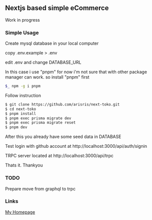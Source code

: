 ## Nextjs based simple eCommerce
Work in progress

### Simple Usage

Create mysql database in your local computer

copy .env.example > .env

edit .env and change DATABASE_URL

In this case i use "pnpm" for now i'm not sure that with other package manager can work. so
install "pnpm" first

```bash
$_ npm -g i pnpm
```

Follow instruction

```bash
$ git clone https://github.com/arisris/next-toko.git
$ cd next-toko
$ pnpm install
$ pnpm exec prisma migrate dev
$ pnpm exec prisma migrate reset
$ pnpm dev
```

After this you already have some seed data in DATABASE

Test login with github account at http://localhost:3000/api/auth/signin

TRPC server located at http://localhost:3000/api/trpc

Thats it. Thankyou

### TODO

Prepare move from graphql to trpc

### Links

[My Homepage](https://arisris.com/)
